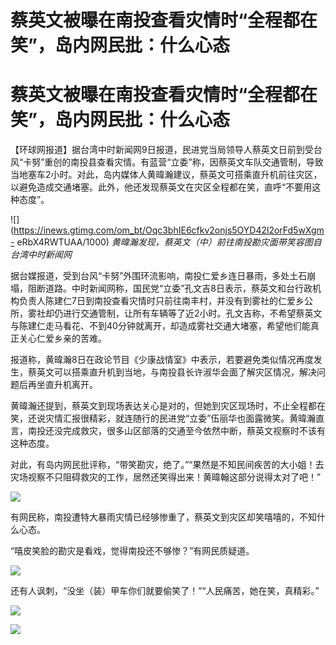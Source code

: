 # 蔡英文被曝在南投查看灾情时“全程都在笑”，岛内网民批：什么心态

# 蔡英文被曝在南投查看灾情时“全程都在笑”，岛内网民批：什么心态

【环球网报道】据台湾中时新闻网9日报道，民进党当局领导人蔡英文日前到受台风“卡努”重创的南投县查看灾情。有蓝营“立委”称，因蔡英文车队交通管制，导致当地塞车2小时。对此，岛内媒体人黄暐瀚建议，蔡英文可搭乘直升机前往灾区，以避免造成交通堵塞。此外，他还发现蔡英文在灾区全程都在笑，直呼“不要用这种态度”。

![](https://inews.gtimg.com/om_bt/Oqc3bhIE6cfkv2onjs5OYD42l2orFd5wXgm-
eRbX4RWTUAA/1000) _黄暐瀚发现，蔡英文（中）前往南投勘灾面带笑容图自台湾中时新闻网_

据台媒报道，受到台风“卡努”外围环流影响，南投仁爱乡连日暴雨，多处土石崩塌，阻断道路。中时新闻网称，国民党“立委”孔文吉8日表示，蔡英文和台行政机构负责人陈建仁7日到南投查看灾情时只前往南丰村，并没有到雾社的仁爱乡公所，雾社却仍进行交通管制，让所有车辆等了近2小时。孔文吉称，不希望蔡英文与陈建仁走马看花、不到40分钟就离开，却造成雾社交通大堵塞，希望他们能真正关心仁爱乡亲的苦难。

报道称，黄暐瀚8日在政论节目《少康战情室》中表示，若要避免类似情况再度发生，蔡英文可以搭乘直升机到当地，与南投县长许淑华会面了解灾区情况，解决问题后再坐直升机离开。

黄暐瀚还提到，蔡英文到现场表达关心是对的，但她到灾区现场时，不止全程都在笑，还说灾情汇报很精彩，就连随行的民进党“立委”伍丽华也面露微笑。黄暐瀚直言，南投还没完成救灾，很多山区部落的交通至今依然中断，蔡英文视察时不该有这种态度。

对此，有岛内网民批评称，“带笑勘灾，绝了。”“果然是不知民间疾苦的大小姐！去灾场视察不只阻碍救灾的工作，居然还笑得出来！黄暐翰这部分说得太对了吧！”

![](https://inews.gtimg.com/om_bt/OJAhPRVwyiwm0xrrtc2cgZUOC5glb40H4XYeXp8TEOOZ0AA/1000)

有网民称，南投遭特大暴雨灾情已经够惨重了，蔡英文到灾区却笑嘻嘻的，不知什么心态。

“嘻皮笑脸的勘灾是看戏，觉得南投还不够惨？”有网民质疑道。

![](https://inews.gtimg.com/om_bt/OvbkN5oB8VOUTic82ORipy1OCGVn8eTjjSgsz0plrcVnoAA/1000)

还有人讽刺，“没坐（装）甲车你们就要偷笑了！”“人民痛苦，她在笑，真精彩。”

![](https://inews.gtimg.com/om_bt/OZK0EZknCtqKqL9HSKp6yWqXk0klHD6vAsiPbeNkuBCxIAA/1000)

![](https://inews.gtimg.com/om_bt/Ow85AlYUNjHWCzJcyvNqQ-4FG5XbKek6Ajc9F9qxB9PvYAA/1000)

